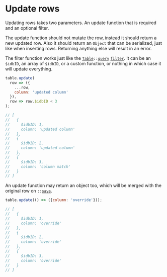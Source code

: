 # Update rows

Updating rows takes two parameters. An update function that is required and an optional filter. 

The update function should not mutate the row, instead it should return a new updated row. Also it should return an
`Object` that can be serialized, just like when inserting rows. Returning anything else will result in an error.

The filter function works just like the [`Table`](../api/table.md)`::`[`query`](../api/table.md#query-rows)
[`filter`](./query-rows.md). It can be an `$idbID`, an array of `$idbID`, or a custom function, or nothing in which case
it will update everything.

```js
table.update(
  row => ({
    ...row,
    column: 'updated column'
  }),
  row => row.$idbID < 3
);

// [
//   {
//     $idbID: 1,
//     column: 'updated column'
//   },
//   {
//     $idbID: 2,
//     column: 'updated column'
//   },
//   {
//     $idbID: 3,
//     column: 'column match'
//   }
// ]
```

An update function may return an object too, which will be merged with the original row on `::`[`save`](../api/table.md#save-queries).

```js
table.update(() => ({column: 'override'}));

// [
//   {
//     $idbID: 1,
//     column: 'override'
//   },
//   {
//     $idbID: 2,
//     column: 'override'
//   },
//   {
//     $idbID: 3,
//     column: 'override'
//   }
// ]
```
